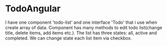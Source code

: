 # TodoAngular

I have one component 'todo-list' and one interface 'Todo' that i use when create array of data.
Component has many methods to edit todo list(change title, delete items, add items etc.).
The list has three states: all, active and completed. We can change state each list item via checkbox.

